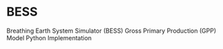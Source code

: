 # BESS
Breathing Earth System Simulator (BESS) Gross Primary Production (GPP) Model Python Implementation
